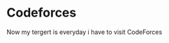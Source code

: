 # Codeforces

Now my tergert is everyday i have to visit <a herf="https://codeforces.com">CodeForces</a> 
